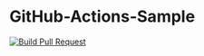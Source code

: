 # GitHub-Actions-Sample

[![Build Pull Request](https://github.com/islam-muhamad/GitHub-Actions-Sample/actions/workflows/android_build.yml/badge.svg?branch=main)](https://github.com/islam-muhamad/GitHub-Actions-Sample/actions/workflows/android_build.yml)


